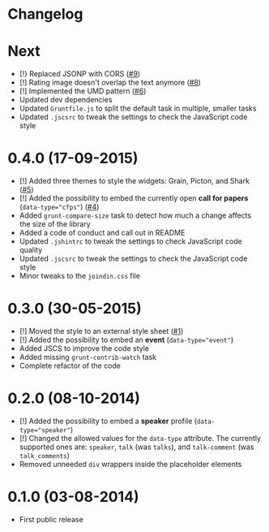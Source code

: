 # Changelog

# Next

* [!} Replaced JSONP with CORS ([#9][])
* [!] Rating image doesn't overlap the text anymore ([#8][])
* [!] Implemented the UMD pattern ([#6][])
* Updated dev dependencies
* Updated `Gruntfile.js` to split the default task in multiple, smaller tasks
* Updated `.jscsrc` to tweak the settings to check the JavaScript code style

[#9]: https://github.com/joindin/JoindIn.js/issues/9
[#8]: https://github.com/joindin/JoindIn.js/issues/8
[#6]: https://github.com/joindin/JoindIn.js/issues/6

# 0.4.0 (17-09-2015)

* [!] Added three themes to style the widgets: Grain, Picton, and Shark ([#5][])
* [!] Added the possibility to embed the currently open **call for papers** (`data-type="cfps"`) ([#4][])
* Added `grunt-compare-size` task to detect how much a change affects the size of the library
* Added a code of conduct and call out in README
* Updated `.jshintrc` to tweak the settings to check JavaScript code quality 
* Updated `.jscsrc` to tweak the settings to check the JavaScript code style
* Minor tweaks to the `joindin.css` file

[#5]: https://github.com/joindin/JoindIn.js/issues/5
[#4]: https://github.com/joindin/JoindIn.js/issues/4

# 0.3.0 (30-05-2015)

* [!] Moved the style to an external style sheet ([#1][])
* [!] Added the possibility to embed an **event** (`data-type="event"`)
* Added JSCS to improve the code style
* Added missing `grunt-contrib-watch` task
* Complete refactor of the code

[#1]: https://github.com/joindin/JoindIn.js/issues/1

# 0.2.0 (08-10-2014)

* [!] Added the possibility to embed a **speaker** profile (`data-type="speaker"`)
* [!] Changed the allowed values for the `data-type` attribute. The currently supported ones are: `speaker`, `talk`
(was `talks`), and `talk-comment` (was `talk_comments`)
* Removed unneeded `div` wrappers inside the placeholder elements

# 0.1.0 (03-08-2014)

* First public release